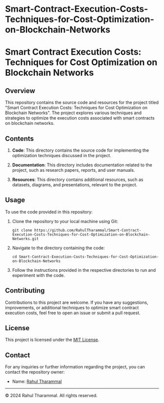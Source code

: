 # Smart-Contract-Execution-Costs-Techniques-for-Cost-Optimization-on-Blockchain-Networks


# Smart Contract Execution Costs: Techniques for Cost Optimization on Blockchain Networks

## Overview

This repository contains the source code and resources for the project titled "Smart Contract Execution Costs: Techniques for Cost Optimization on Blockchain Networks". The project explores various techniques and strategies to optimize the execution costs associated with smart contracts on blockchain networks.

## Contents

1. **Code**: This directory contains the source code for implementing the optimization techniques discussed in the project.

2. **Documentation**: This directory includes documentation related to the project, such as research papers, reports, and user manuals.

3. **Resources**: This directory contains additional resources, such as datasets, diagrams, and presentations, relevant to the project.

## Usage

To use the code provided in this repository:

1. Clone the repository to your local machine using Git:

   ```
   git clone https://github.com/RahulTharammal/Smart-Contract-Execution-Costs-Techniques-for-Cost-Optimization-on-Blockchain-Networks.git
   ```

2. Navigate to the directory containing the code:

   ```
   cd Smart-Contract-Execution-Costs-Techniques-for-Cost-Optimization-on-Blockchain-Networks
   ```

3. Follow the instructions provided in the respective directories to run and experiment with the code.

## Contributing

Contributions to this project are welcome. If you have any suggestions, improvements, or additional techniques to optimize smart contract execution costs, feel free to open an issue or submit a pull request.

## License

This project is licensed under the [MIT License](LICENSE).

## Contact

For any inquiries or further information regarding the project, you can contact the repository owner:

- Name: [Rahul Tharammal](https://github.com/RahulTharammal)

---
© 2024 Rahul Tharammal. All rights reserved.
